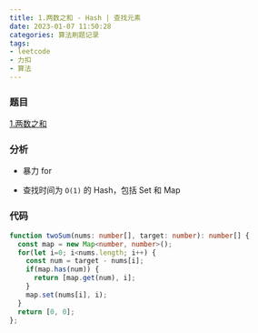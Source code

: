 ```yaml
---
title: 1.两数之和 - Hash | 查找元素
date: 2023-01-07 11:50:28
categories: 算法刷题记录
tags:
- leetcode
- 力扣
- 算法
---
```


### 题目

[1.两数之和](https://leetcode.cn/problems/two-sum/description/)

### 分析

- 暴力 for

- 查找时间为 `O(1)` 的 Hash，包括 Set 和 Map

### 代码

```ts
function twoSum(nums: number[], target: number): number[] {
  const map = new Map<number, number>();
  for(let i=0; i<nums.length; i++) {
    const num = target - nums[i];
    if(map.has(num)) {
      return [map.get(num), i];
    }
    map.set(nums[i], i);
  }
  return [0, 0];
};
```
